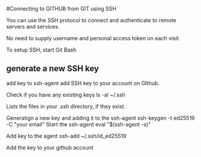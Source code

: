 #Connecting to GITHUB from GIT using SSH

You can use the SSH protocol to connect and authenticate to remote servers and services.

No need to supply username and personal access token on each visit.

To setup SSH,  start Git Bash
## generate a new SSH key
  add key to ssh-agent
  add SSH key to your account on GIthub.

Check if you have any existing keys
  ls -al ~/.ssh

Lists the files in your .ssh directory, if they exist.

Generatign a new key and adding it to the ssh-agent
ssh-keygen -t ed25519 -C "your email"
Start the ssh-agent
eval "$(ssh-agent -s)"

Add key to the agent
ssh-add ~/.ssh/id_ed25519

Add the key to your github account
